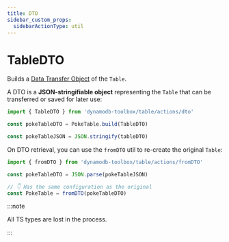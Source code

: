 ```yaml
---
title: DTO
sidebar_custom_props:
  sidebarActionType: util
---
```


# TableDTO

Builds a [Data Transfer Object](https://en.wikipedia.org/wiki/Data_transfer_object) of the `Table`.

A DTO is a **JSON-stringifiable object** representing the `Table` that can be transferred or saved for later use:

```ts
import { TableDTO } from 'dynamodb-toolbox/table/actions/dto'

const pokeTableDTO = PokeTable.build(TableDTO)

const pokeTableJSON = JSON.stringify(tableDTO)
```

On DTO retrieval, you can use the `fromDTO` util to re-create the original `Table`:

```ts
import { fromDTO } from 'dynamodb-toolbox/table/actions/fromDTO'

const pokeTableDTO = JSON.parse(pokeTableJSON)

// 👇 Has the same configuration as the original
const PokeTable = fromDTO(pokeTableDTO)
```

:::note

All TS types are lost in the process.

:::
